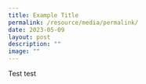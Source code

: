 ```yaml
---
title: Example Title
permalink: /resource/media/permalink/
date: 2023-05-09
layout: post
description: ""
image: ""
---
```

Test test